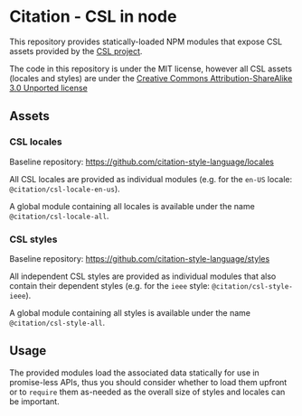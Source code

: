 # Citation - CSL in node

This repository provides statically-loaded NPM modules that expose CSL assets provided by the [CSL project](https://citationstyles.org/).

The code in this repository is under the MIT license, however all CSL assets (locales and styles) are under the [Creative Commons Attribution-ShareAlike 3.0 Unported license](https://creativecommons.org/licenses/by-sa/3.0/)

## Assets

### CSL locales

Baseline repository: https://github.com/citation-style-language/locales

All CSL locales are provided as individual modules (e.g. for the `en-US` locale: `@citation/csl-locale-en-us`).

A global module containing all locales is available under the name `@citation/csl-locale-all`.

### CSL styles

Baseline repository: https://github.com/citation-style-language/styles

All independent CSL styles are provided as individual modules that also contain their dependent styles (e.g. for the `ieee` style: `@citation/csl-style-ieee`).

A global module containing all styles is available under the name `@citation/csl-style-all`.

## Usage

The provided modules load the associated data statically for use in promise-less APIs, thus you should consider whether to load them upfront or to `require` them as-needed as the overall size of styles and locales can be important.
